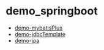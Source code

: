# demo_springboot

* [demo-mybatisPlus](https://github.com/shaokai-hou/demo_springboot/tree/main/demo_mybatisPlus)
* [demo-jdbcTemplate](https://github.com/shaokai-hou/demo_springboot/tree/main/demo_jdbcTemplate)
* [demo-jpa](https://github.com/shaokai-hou/demo_springboot/tree/main/demo_jdbcTemplate)
